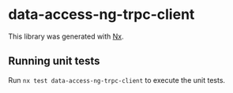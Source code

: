 # data-access-ng-trpc-client

This library was generated with [Nx](https://nx.dev).

## Running unit tests

Run `nx test data-access-ng-trpc-client` to execute the unit tests.
